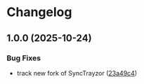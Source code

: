 # Changelog

## 1.0.0 (2025-10-24)


### Bug Fixes

* track new fork of SyncTrayzor ([23a49c4](https://github.com/calmh/github-org-members/commit/23a49c4aa1e22cc80c276d3ff749e32fcef4c935))
